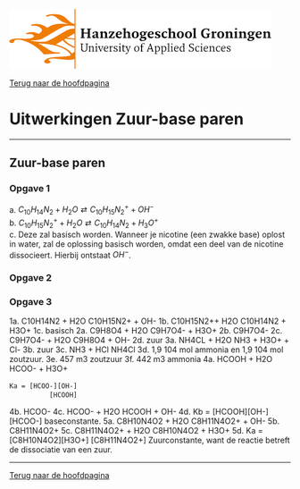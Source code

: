 ![Hanze](../hanze/hanze.png)

[Terug naar de hoofdpagina ](../index.md)

# Uitwerkingen Zuur-base paren

---

## Zuur-base paren

### Opgave 1

a. $C_{10}H_{14}N_2 + H_2O \rightleftarrows C_{10}H_{15}N_2^+ + OH^-$  
b. $C_{10}H_{15}N_2^+ + H_2O \rightleftarrows C_{10}H_{14}N_2 + H_3O^+$  
c. Deze zal basisch worden. Wanneer je nicotine (een zwakke base) oplost in water, zal de oplossing basisch worden, omdat een deel van de nicotine dissocieert. Hierbij ontstaat $OH^-$. 

### Opgave 2



### Opgave 3


1a. C10H14N2 + H2O		C10H15N2+ + OH-
1b. C10H15N2++ H2O		C10H14N2 + H3O+
1c. basisch
2a. C9H8O4 + H2O		C9H7O4- + H3O+
2b. C9H7O4-
2c. C9H7O4-  + H2O		C9H8O4 + OH-
2d. zuur
3a. NH4CL + H2O		NH3 + H3O+ + Cl-
3b. zuur 
3c. NH3 + HCl			NH4Cl
3d. 1,9 104 mol ammonia en 1,9 104 mol zoutzuur.
3e. 457 m3 zoutzuur
3f. 442 m3 ammonia
4a. HCOOH + H2O		HCOO- + H3O+

	Ka = [HCOO-][OH-]
	          [HCOOH]
4b. HCOO-
4c. HCOO- + H2O		HCOOH	 + OH-
4d. Kb = [HCOOH][OH-]
	    [HCOO-]
	baseconstante. 
5a. C8H10N4O2 + H2O			C8H11N4O2+ + OH-
5b. C8H11N4O2+
5c. C8H11N4O2+ + H2O			C8H10N4O2 + H3O+
5d. 	Ka = [C8H10N4O2][H3O+]
	             [C8H11N4O2+]
	Zuurconstante, want de reactie betreft de dissociatie van een zuur. 


--- 

[Terug naar de hoofdpagina ](../index.md)

<script type="text/x-mathjax-config">
  MathJax.Hub.Config({
    tex2jax: {
      inlineMath: [ ['$','$'], ["\\(","\\)"] ],
      processEscapes: true
    }
  });
</script>
    
<script type="text/javascript"
        src="https://cdn.mathjax.org/mathjax/latest/MathJax.js?config=TeX-AMS-MML_HTMLorMML">
</script>